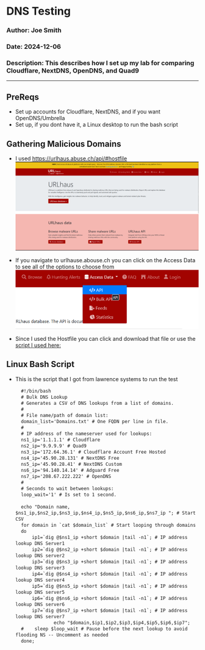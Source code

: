 # DNS Testing

### Author: Joe Smith

### Date: 2024-12-06

### Description: This describes how I set up my lab for comparing Cloudflare, NextDNS, OpenDNS, and Quad9

--- 

## PreReqs
- Set up accounts for Cloudflare, NextDNS, and if you want OpenDNS/Umbrella
- Set up, if you dont have it, a Linux desktop to run the bash script

## Gathering Malicious Domains
- I used https://urlhaus.abuse.ch/api/#hostfile
![alt text](<../../Photos/Cloudflare/DNS/Screenshot 2025-03-02 095703.png>)

- If you navigate to urlhause.abouse.ch you can click on the Access Data to see all of the options to choose from
![alt text](<../../Photos/Cloudflare/DNS/Screenshot 2025-03-02 095738.png>)

- Since I used the Hostfile you can click and download that file or use the [script I used here:](PythonScripts\URLHausExtract.py) 

## Linux Bash Script

- This is the script that I got from lawrence systems to run the test

        #!/bin/bash
        # Bulk DNS Lookup
        # Generates a CSV of DNS lookups from a list of domains.   
        #    
        # File name/path of domain list:    
        domain_list='Domains.txt' # One FQDN per line in file.    
        #    
        # IP address of the nameserver used for lookups:    
        ns1_ip='1.1.1.1' # Cloudflare    
        ns2_ip='9.9.9.9' # Quad9    
        ns3_ip='172.64.36.1' # Cloudflare Account Free Hosted    
        ns4_ip='45.90.28.131' # NextDNS Free
        ns5_ip='45.90.28.41' # NextDNS Custom
        ns6_ip='94.140.14.14' # Adguard Free
        ns7_ip='208.67.222.222' # OpenDNS
        #    
        # Seconds to wait between lookups:    
        loop_wait='1' # Is set to 1 second.    
            
        echo "Domain name, $ns1_ip,$ns2_ip,$ns3_ip,$ns4_ip,$ns5_ip,$ns6_ip,$ns7_ip "; # Start CSV    
        for domain in `cat $domain_list` # Start looping through domains    
        do    
            ip1=`dig @$ns1_ip +short $domain |tail -n1`; # IP address lookup DNS Server1    
            ip2=`dig @$ns2_ip +short $domain |tail -n1`; # IP address lookup DNS server2    
            ip3=`dig @$ns3_ip +short $domain |tail -n1`; # IP address lookup DNS server3    
            ip4=`dig @$ns4_ip +short $domain |tail -n1`; # IP address lookup DNS server4    
            ip5=`dig @$ns5_ip +short $domain |tail -n1`; # IP address lookup DNS server5    
            ip6=`dig @$ns6_ip +short $domain |tail -n1`; # IP address lookup DNS server6
            ip7=`dig @$ns7_ip +short $domain |tail -n1`; # IP address lookup DNS server7
                    echo "$domain,$ip1,$ip2,$ip3,$ip4,$ip5,$ip6,$ip7";    
        #    sleep $loop_wait # Pause before the next lookup to avoid flooding NS -- Uncomment as needed
        done; 